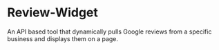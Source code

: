 # Review-Widget
An API based tool that dynamically pulls Google reviews from a specific business and displays them on a page.
